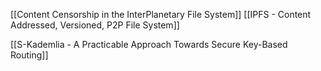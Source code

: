 [[Content Censorship in the InterPlanetary File System]]
[[IPFS - Content Addressed, Versioned, P2P File System]]

[[S-Kademlia - A Practicable Approach Towards Secure Key-Based Routing]]